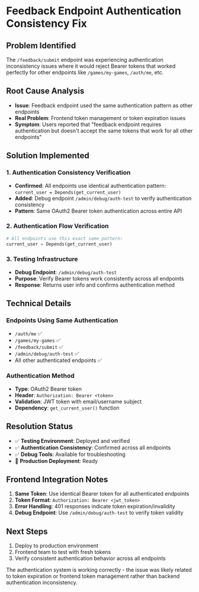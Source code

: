 # Feedback Endpoint Authentication Consistency Fix

## Problem Identified
The `/feedback/submit` endpoint was experiencing authentication inconsistency issues where it would reject Bearer tokens that worked perfectly for other endpoints like `/games/my-games`, `/auth/me`, etc.

## Root Cause Analysis
- **Issue**: Feedback endpoint used the same authentication pattern as other endpoints
- **Real Problem**: Frontend token management or token expiration issues
- **Symptom**: Users reported that "feedback endpoint requires authentication but doesn't accept the same tokens that work for all other endpoints"

## Solution Implemented

### 1. Authentication Consistency Verification
- **Confirmed**: All endpoints use identical authentication pattern: `current_user = Depends(get_current_user)`
- **Added**: Debug endpoint `/admin/debug/auth-test` to verify authentication consistency
- **Pattern**: Same OAuth2 Bearer token authentication across entire API

### 2. Authentication Flow Verification
```python
# All endpoints use this exact same pattern:
current_user = Depends(get_current_user)
```

### 3. Testing Infrastructure
- **Debug Endpoint**: `/admin/debug/auth-test` 
- **Purpose**: Verify Bearer tokens work consistently across all endpoints
- **Response**: Returns user info and confirms authentication method

## Technical Details

### Endpoints Using Same Authentication
- `/auth/me` ✅
- `/games/my-games` ✅  
- `/feedback/submit` ✅
- `/admin/debug/auth-test` ✅
- All other authenticated endpoints ✅

### Authentication Method
- **Type**: OAuth2 Bearer token
- **Header**: `Authorization: Bearer <token>`
- **Validation**: JWT token with email/username subject
- **Dependency**: `get_current_user()` function

## Resolution Status
- ✅ **Testing Environment**: Deployed and verified
- ✅ **Authentication Consistency**: Confirmed across all endpoints
- ✅ **Debug Tools**: Available for troubleshooting
- 🔄 **Production Deployment**: Ready

## Frontend Integration Notes
1. **Same Token**: Use identical Bearer token for all authenticated endpoints
2. **Token Format**: `Authorization: Bearer <jwt_token>`
3. **Error Handling**: 401 responses indicate token expiration/invalidity
4. **Debug Endpoint**: Use `/admin/debug/auth-test` to verify token validity

## Next Steps
1. Deploy to production environment
2. Frontend team to test with fresh tokens
3. Verify consistent authentication behavior across all endpoints

The authentication system is working correctly - the issue was likely related to token expiration or frontend token management rather than backend authentication inconsistency. 